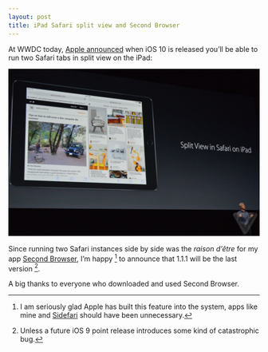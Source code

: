 ```yaml
---
layout: post
title: iPad Safari split view and Second Browser
---
```


At WWDC today, [Apple announced](http://www.apple.com/newsroom/2016/06/apple-previews-ios-10-biggest-ios-release-ever.html) when iOS 10 is released you’ll be able to run two Safari tabs in split view on the iPad:

[![Safari split view announcement](/blog/images/2016/06/split-view-safari-ipad.jpg)](https://live.theverge.com/apple-wwdc-2016-keynote-live-blog/)

Since running two Safari instances side by side was the *raison d’être* for my app [Second Browser](https://itunes.apple.com/us/app/second-browser/id1061436721?ls=1&mt=8&at=11l5Li), I’m happy [^ami] to announce that 1.1.1 will be the last version [^pointreleasebug].

A big thanks to everyone who downloaded and used Second Browser.

[^ami]: I am seriously glad Apple has built this feature into the system, apps like mine and [Sidefari](https://itunes.apple.com/us/app/sidefari-web-browsing-companion/id1046968235?mt=8) should have been unnecessary.

[^pointreleasebug]: Unless a future iOS 9 point release introduces some kind of catastrophic bug.